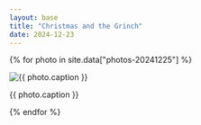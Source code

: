 ```yaml
---
layout: base
title: "Christmas and the Grinch"
date: 2024-12-23
---
```


{% for photo in site.data["photos-20241225"] %}
  <div>
    <img src="{{ site.baseurl }}/photos/{{ photo.file }}" alt="{{ photo.caption }}">
    <p>{{ photo.caption }}</p>
  </div>
{% endfor %}